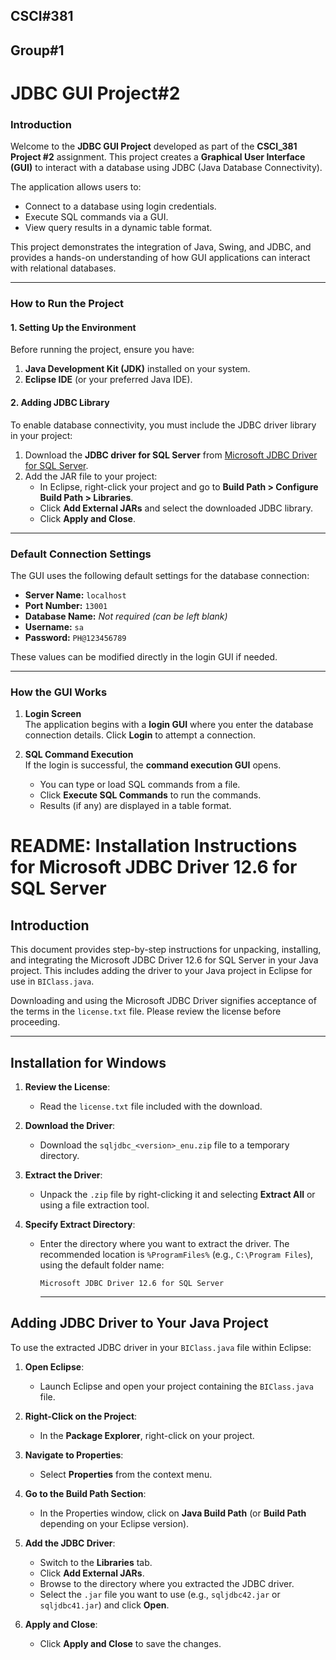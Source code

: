 ## CSCI#381 
## Group#1

# JDBC GUI Project#2

### **Introduction**
Welcome to the **JDBC GUI Project** developed as part of the **CSCI_381 Project #2** assignment. This project creates a **Graphical User Interface (GUI)** to interact with a database using JDBC (Java Database Connectivity). 

The application allows users to:
- Connect to a database using login credentials.
- Execute SQL commands via a GUI.
- View query results in a dynamic table format.

This project demonstrates the integration of Java, Swing, and JDBC, and provides a hands-on understanding of how GUI applications can interact with relational databases.

---

### **How to Run the Project**

#### **1. Setting Up the Environment**
Before running the project, ensure you have:
1. **Java Development Kit (JDK)** installed on your system.
2. **Eclipse IDE** (or your preferred Java IDE).

#### **2. Adding JDBC Library**
To enable database connectivity, you must include the JDBC driver library in your project:
1. Download the **JDBC driver for SQL Server** from [Microsoft JDBC Driver for SQL Server](https://learn.microsoft.com/en-us/sql/connect/jdbc/microsoft-jdbc-driver-for-sql-server).
2. Add the JAR file to your project:
   - In Eclipse, right-click your project and go to **Build Path > Configure Build Path > Libraries**.
   - Click **Add External JARs** and select the downloaded JDBC library.
   - Click **Apply and Close**.

---

### **Default Connection Settings**
The GUI uses the following default settings for the database connection:

- **Server Name:** `localhost`
- **Port Number:** `13001`
- **Database Name:** *Not required (can be left blank)*  
- **Username:** `sa`  
- **Password:** `PH@123456789`

These values can be modified directly in the login GUI if needed.

---

### **How the GUI Works**

1. **Login Screen**  
   The application begins with a **login GUI** where you enter the database connection details. Click **Login** to attempt a connection.

2. **SQL Command Execution**  
   If the login is successful, the **command execution GUI** opens.  
   - You can type or load SQL commands from a file.  
   - Click **Execute SQL Commands** to run the commands.  
   - Results (if any) are displayed in a table format.

# README: Installation Instructions for Microsoft JDBC Driver 12.6 for SQL Server

## **Introduction**
This document provides step-by-step instructions for unpacking, installing, and integrating the Microsoft JDBC Driver 12.6 for SQL Server in your Java project. This includes adding the driver to your Java project in Eclipse for use in `BIClass.java`.

Downloading and using the Microsoft JDBC Driver signifies acceptance of the terms in the `license.txt` file. Please review the license before proceeding.

---

## **Installation for Windows**

1. **Review the License**:
   - Read the `license.txt` file included with the download.

2. **Download the Driver**:
   - Download the `sqljdbc_<version>_enu.zip` file to a temporary directory.

3. **Extract the Driver**:
   - Unpack the `.zip` file by right-clicking it and selecting **Extract All** or using a file extraction tool.

4. **Specify Extract Directory**:
   - Enter the directory where you want to extract the driver. The recommended location is `%ProgramFiles%` (e.g., `C:\Program Files`), using the default folder name:  
     ```
     Microsoft JDBC Driver 12.6 for SQL Server
     ```
     ---

## **Adding JDBC Driver to Your Java Project**

To use the extracted JDBC driver in your `BIClass.java` file within Eclipse:

1. **Open Eclipse**:
   - Launch Eclipse and open your project containing the `BIClass.java` file.

2. **Right-Click on the Project**:
   - In the **Package Explorer**, right-click on your project.

3. **Navigate to Properties**:
   - Select **Properties** from the context menu.

4. **Go to the Build Path Section**:
   - In the Properties window, click on **Java Build Path** (or **Build Path** depending on your Eclipse version).

5. **Add the JDBC Driver**:
   - Switch to the **Libraries** tab.
   - Click **Add External JARs**.
   - Browse to the directory where you extracted the JDBC driver.
   - Select the `.jar` file you want to use (e.g., `sqljdbc42.jar` or `sqljdbc41.jar`) and click **Open**.

6. **Apply and Close**:
   - Click **Apply and Close** to save the changes.
